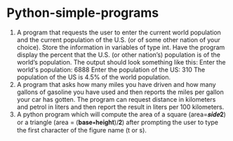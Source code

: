 # Python-simple-programs
1. A program that requests the user to enter the current world population and the current population of the U.S. (or of some other nation of your choice). Store the information in variables of type int. Have the program display the percent that the U.S. (or other nation’s) population is of the world’s population. The output should look something like this: 
Enter the world's population: 6888 
Enter the population of the US: 310 
The population of the US is 4.5% of the world population.
2. A program that asks how many miles you have driven and how many gallons of gasoline you have used and then reports the miles per gallon your car has gotten. The program can request distance in kilometers and petrol in liters and then report the result in liters per 100 kilometers.
3. A python program which will compute the area of a square (area=𝒔𝒊𝒅𝒆𝟐) or a triangle (area = (𝐛𝐚𝐬𝐞∗𝐡𝐞𝐢𝐠𝐡𝐭)/𝟐) after prompting the user to type the first character of the figure name (t or s).
